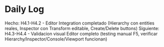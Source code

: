 ﻿# Daily Log

Hecho: H4.1-H4.2 - Editor Integration completado (Hierarchy con entities reales, Inspector con Transform editable, Create/Delete buttons)
Siguiente: H4.3-H4.4 - Validacion visual Editor completo (testing manual F5, verificar Hierarchy/Inspector/Console/Viewport funcionan)



